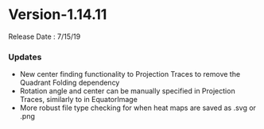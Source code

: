 # Version-1.14.11

Release Date : 7/15/19

### Updates
- New center finding functionality to Projection Traces to remove the
  Quadrant Folding dependency
- Rotation angle and center can be manually specified in Projection Traces,
  similarly to in EquatorImage
- More robust file type checking for when heat maps are saved as .svg or .png
